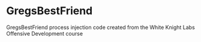 # GregsBestFriend
GregsBestFriend process injection code created from the White Knight Labs Offensive Development course
